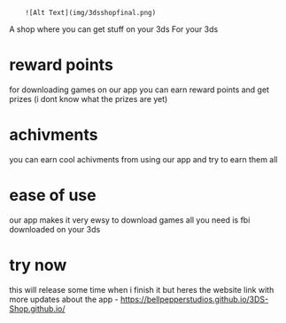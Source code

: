         ![Alt Text](img/3dsshopfinal.png)
A shop where you can get stuff on your 3ds For your 3ds

# reward points
for downloading games on our app you can earn reward points and get prizes (i dont know what the prizes are yet)

# achivments
you can earn cool achivments from using our app and try to earn them all

# ease of use
our app makes it very ewsy to download games all you need is fbi downloaded on your 3ds

# try now
this will release some time when i finish it but heres the website link with more updates about the app - https://bellpepperstudios.github.io/3DS-Shop.github.io/